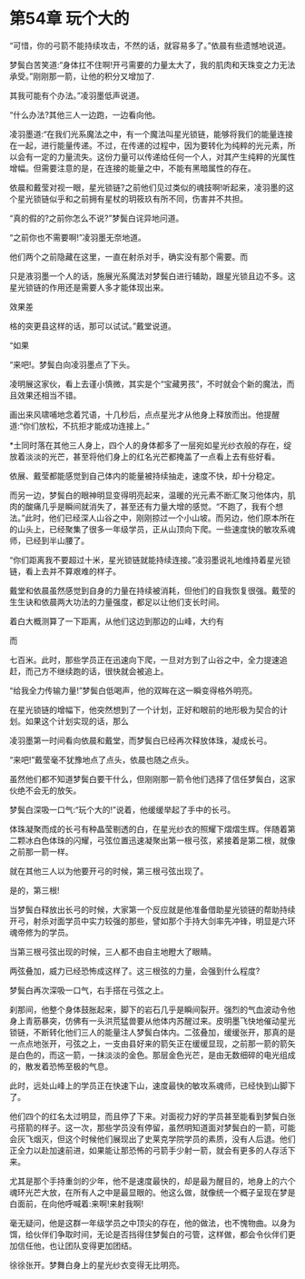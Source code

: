 # 第54章 玩个大的

“可惜，你的弓箭不能持续攻击，不然的话，就容易多了。”依晨有些遗憾地说道。

梦鬓白苦笑道:“身体扛不住啊!开弓需要的力量太大了，我的肌肉和天珠变之力无法承受。”刚刚那一箭，让他的积分又增加了.

其我可能有个办法。”凌羽墨低声说道。

“什么办法?其他三人一边跑，一边看向他。

凌羽墨道:“在我们光系魔法之中，有一个魔法叫星光锁链，能够将我们的能量连接在一起，进行能量传递。不过，在传递的过程中，因为要转化为纯粹的光元素，所以会有一定的力量流失。这份力量可以传递给任何一个人，对其产生纯粹的光属性增幅。但需要注意的是，在连接的能量之中，不能有黑暗属性的存在。

依晨和戴莹对视一眼，星光锁链?之前他们见过类似的魂技啊!听起来，凌羽墨的这个星光锁链似乎和之前拥有星杖的玥筱玖有所不同，伤害并不共担。

“真的假的?之前你怎么不说?”梦鬓白诧异地问道。

“之前你也不需要啊!”凌羽墨无奈地道。

他们两个之前隐藏在这里，一直在射杀对手，确实没有那个需要。而

只是液羽墨一个人的话，施展光系魔法对梦鬓白进行辅助，跟星光锁且边不多。这星光锁链的作用还是需要人多才能体现出来。

效果差

格的突更县这样的话，那可以试试。”戴堂说道。

“如果

“来吧!。梦鬓白向凌羽墨点了下头。

凌明展这家伙，看上去谨小慎微，其实是个“宝藏男孩”，不时就会个新的魔法，而且效果还相当不错。

画出来风啸哺地念着咒语，十几秒后，点点星光才从他身上释放而出。他提醒道:“你们放松，不抗拒才能成功连接上。”

*土同时落在其他三人身上，四个人的身体都多了一层宛如星光纱衣般的存在，绽放着淡淡的光芒，甚至将他们身上的红名光芒都掩盖了一点看上去有些好看。

依展、戴莹都能感觉到自己体内的能量被持续抽走，速度不快，却十分稳定。

而另一边，梦鬓白的眼神明显变得明亮起来，温暖的光元素不断汇聚习他体内，肌肉的酸痛几乎是瞬间就消失了，甚至还有力量大增的感觉。“不跑了，我有个想法。”此时，他们已经深人山谷之中，刚刚掠过一个小山坡。而另边，他们原本所在的山头上，已经聚集了很多一年级学员，正从山顶向下爬。一些速度快的敏攻系魂师，已经到半山腰了。

“你们距离我不要超过十米，星光锁链就能持续连接。”凌羽墨说礼地维持着星光锁链，看上去并不算艰难的样子。

戴堂和依晨虽然感觉到自身的力量在持续被消耗，但他们的自我恢复很强。戴莹的生生诀和依晨两大功法的力量强度，都足以让他们支长时间。

着白大概测算了一下距离，从他们这边到那边的山峰，大约有

而

七百米。此时，那些学员正在迅速向下爬，一旦对方到了山谷之中，全力提速追赶，而己方不继续跑的话，很快就会被追上。

“给我全力传输力量!”梦鬓白低喝声，他的双眸在这一瞬变得格外明亮。

在星光锁链的增幅下，他突然想到了一个计划，正好和眼前的地形极为契合的计划。如果这个计划实现的话，那么

凌羽墨第一时间看向依晨和戴堂，而梦鬓白已经再次释放体珠，凝成长弓。

“来吧!”戴莹毫不犹豫地点了点头，依晨也随之点头。

虽然他们都不知道梦鬓白要干什么，但刚刚那一箭令他们选择了信任梦鬓白，这家伙绝不会无的放矢。

梦鬓白深吸一口气:“玩个大的!”说着，他缓缓举起了手中的长弓。

体珠凝聚而成的长弓有种晶莹剔透的白，在星光纱衣的照耀下熠熠生辉。伴随着第二颗冰白色体珠的闪耀，弓弦位置迅速凝聚出第一根弓弦，紧接着是第二根，就像之前那一箭一样。

就在其他三人以为他要开弓的时候，第三根弓弦出现了。

是的，第三根!

当梦鬓白释放出长弓的时候，大家第一个反应就是他准备借助星光锁链的帮助持续开弓，射杀对面学员中实力较强的那些，譬如那个手持大剑率先冲锋，明显是六环魂帝修为的学员。

当第三根弓弦出现的时候，三人都不由自主地瞪大了眼睛。

两弦叠加，威力已经恐怖成这样了。这三根弦的力量，会强到什么程度?

梦鬓白再次深吸一口气，右手搭在弓弦之上。

刹那间，他整个身体鼓胀起来，脚下的岩石几乎是瞬间裂开。强烈的气血波动令他身上青筋暴突，仿佛有一头洪荒猛兽要从他体内苏醒过来。皮明墨飞快地催动星光锁链，不断转化他们三人的能量注人梦鬓白体内。二弦叠加，缓缓张开，那真的是一点点地张开，弓弦之上，一支由县好来的箭矢正在缓缓显现，之前那一箭的箭矢是白色的，而这一箭，一抹淡淡的金色。那层金色光芒，是由无数细碎的电光组成的，散发着恐怖至极的气息。

此时，远处山峰上的学员正在快速下山，速度最快的敏攻系魂师，已经快到山脚下了。

他们四个的红名太过明显，而且停了下来。对面视力好的学员甚至能看到梦鬓白张弓搭箭的样子。这一次，那些学员没有停留，虽然明知道面对梦鬓白的一箭，可能会灰飞烟灭，但这个时候他们展现出了史莱克学院学员的素质，没有人后退。他们正全力以赴加速前进，如果能让那恐怖的弓箭手少射一箭，就会有更多的人存活下来。

尤其是那个手持重剑的少年，他不是速度最快的，却是最为醒目的，地身上的六个魂环光芒大放，在所有人之中是最显眼的。他这么做，就像统一个概子呈现在梦是白面前，在向他呼喊着:来啊!来射我啊!

毫无疑问，他是这群一年级学员之中顶尖的存在，他的做法，也不愧物曲。以身为饵，给伙伴们争取时间，无论是否挡得住梦鬓白的弓管，这样做，都会令伙伴们更加信任他，也让团队变得更加团结。

徐徐张开。梦舞白身上的星光纱衣变得无比明亮。
